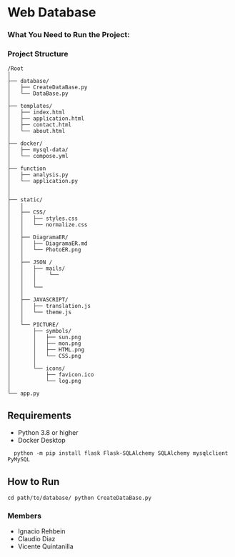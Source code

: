 # Web Database

### What You Need to Run the Project:

### Project Structure

```plaintext
/Root
│
├── database/  
│   ├── CreateDataBase.py
│   └── DataBase.py
│
├── templates/
│   ├── index.html
│   ├── application.html 
│   ├── contact.html
│   └── about.html
│
├── docker/
│   ├── mysql-data/
│   └── compose.yml
│
├── function
│   ├── analysis.py
│   └── application.py
│
│
├── static/
│   │
│   ├── CSS/
│   │   ├── styles.css
│   │   └── normalize.css
│   │
│   ├── DiagramaER/
│   │   ├── DiagramaER.md
│   │   └── PhotoER.png
│   │
│   ├── JSON /
│   │   ├── mails/
│   │   │    └──
│   │   │
│   │   └── 
│   │
│   ├── JAVASCRIPT/
│   │   ├── translation.js
│   │   └── theme.js
│   │
│   └── PICTURE/
│       ├── symbols/
│       │   ├── sun.png
│       │   ├── mon.png
│       │   ├── HTML.png
│       │   └── CSS.png
│       │
│       └── icons/
│           ├── favicon.ico
│           └── log.png
│
└── app.py
```

## Requirements
* Python 3.8 or higher
* Docker Desktop
  
```plaintext
  python -m pip install flask Flask-SQLAlchemy SQLAlchemy mysqlclient PyMySQL
```
## How to Run

```plaintext
cd path/to/database/ python CreateDataBase.py
```

### Members
* Ignacio Rehbein
* Claudio Diaz
* Vicente Quintanilla
